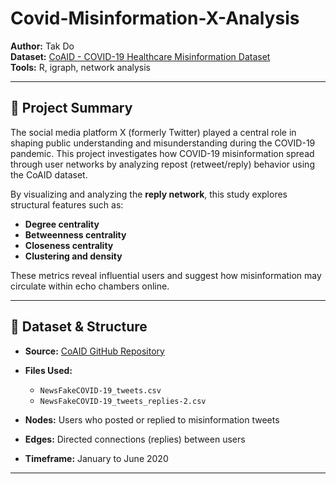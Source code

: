 # Covid-Misinformation-X-Analysis
**Author:** Tak Do  
**Dataset:** [CoAID - COVID-19 Healthcare Misinformation Dataset](https://github.com/cuilimeng/CoAID)  
**Tools:** R, igraph, network analysis  

---

## 📌 Project Summary

The social media platform X (formerly Twitter) played a central role in shaping public understanding and misunderstanding during the COVID-19 pandemic. This project investigates how COVID-19 misinformation spread through user networks by analyzing repost (retweet/reply) behavior using the CoAID dataset.

By visualizing and analyzing the **reply network**, this study explores structural features such as:
- **Degree centrality**
- **Betweenness centrality**
- **Closeness centrality**
- **Clustering and density**

These metrics reveal influential users and suggest how misinformation may circulate within echo chambers online.

---

## 📂 Dataset & Structure

- **Source:** [CoAID GitHub Repository](https://github.com/cuilimeng/CoAID)
- **Files Used:**
  - `NewsFakeCOVID-19_tweets.csv`
  - `NewsFakeCOVID-19_tweets_replies-2.csv`

- **Nodes:** Users who posted or replied to misinformation tweets  
- **Edges:** Directed connections (replies) between users  
- **Timeframe:** January to June 2020

---
